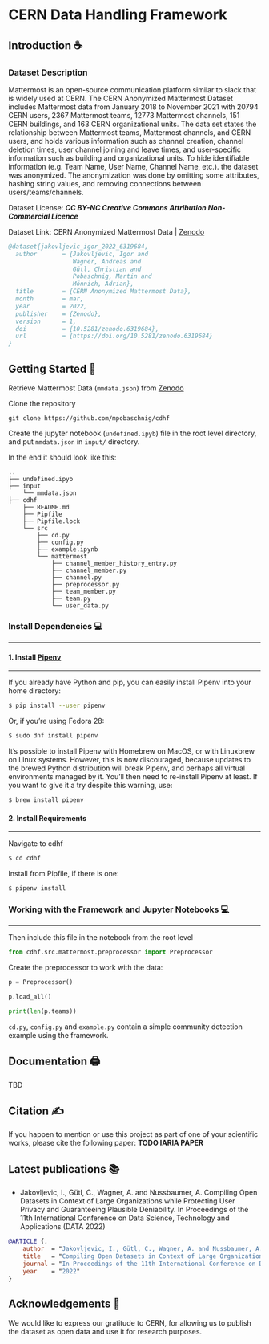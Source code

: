 # CERN Data Handling Framework

## Introduction ☕️

### Dataset Description

Mattermost is an open-source communication platform similar to slack that is widely used at CERN. The CERN Anonymized Mattermost Dataset includes Mattermost data from January 2018 to November 2021 with 20794 CERN  users, 2367 Mattermost teams, 12773 Mattermost channels, 151 CERN buildings, and 163 CERN  organizational units. The data set states the relationship between Mattermost teams, Mattermost channels, and CERN users, and holds various information such as channel creation, channel deletion times, user channel joining and leave times, and user-specific information such as building and organizational units. To hide identifiable information (e.g. Team Name, User Name, Channel Name, etc.). the dataset was anonymized. The anonymization was done by omitting some attributes, hashing string values, and removing connections between users/teams/channels.

Dataset License: ***CC BY-NC Creative Commons Attribution Non-Commercial Licence***

Dataset Link: CERN Anonymized Mattermost Data | [Zenodo](https://zenodo.org/record/6319684#.YnOMdi8Rr0o)

```bibtex
@dataset{jakovljevic_igor_2022_6319684,
  author       = {Jakovljevic, Igor and
                  Wagner, Andreas and
                  Gütl, Christian and
                  Pobaschnig, Martin and
                  Mönnich, Adrian},
  title        = {CERN Anonymized Mattermost Data},
  month        = mar,
  year         = 2022,
  publisher    = {Zenodo},
  version      = 1,
  doi          = {10.5281/zenodo.6319684},
  url          = {https://doi.org/10.5281/zenodo.6319684}
}

```

## Getting Started 🏁


Retrieve Mattermost Data (`mmdata.json`) from [Zenodo](https://zenodo.org/record/6319684#.YnOMdi8Rr0o)

Clone the repository 

```
git clone https://github.com/mpobaschnig/cdhf
```

Create the jupyter notebook (`undefined.ipyb`) file in the root level directory, and put `mmdata.json` in `input/` directory.

In the end it should look like this:
```
..
├── undefined.ipyb
├── input
    └── mmdata.json
├── cdhf
    ├── README.md
    ├── Pipfile
    ├── Pipfile.lock
    └── src
        ├── cd.py    
        ├── config.py
        ├── example.ipynb
        └── mattermost
            ├── channel_member_history_entry.py
            ├── channel_member.py
            ├── channel.py
            ├── preprocessor.py
            ├── team_member.py
            ├── team.py
            └── user_data.py
```

### Install Dependencies 💻
___ 

#### 1. Install [Pipenv](https://pipenv.pypa.io/en/latest/)
---
If you already have Python and pip, you can easily install Pipenv into your home directory:

```sh
$ pip install --user pipenv
```
Or, if you’re using Fedora 28:
```sh
$ sudo dnf install pipenv
```

It’s possible to install Pipenv with Homebrew on MacOS, or with Linuxbrew on Linux systems. However, this is now discouraged, because updates to the brewed Python distribution will break Pipenv, and perhaps all virtual environments managed by it. You’ll then need to re-install Pipenv at least. If you want to give it a try despite this warning, use:

```sh
$ brew install pipenv
```

#### 2. Install Requirements
---

Navigate to cdhf

```sh
$ cd cdhf
```

Install from Pipfile, if there is one:

```sh
$ pipenv install
```


### Working with the Framework and Jupyter Notebooks 💻
___ 

Then include this file in the notebook from the root level

```python
from cdhf.src.mattermost.preprocessor import Preprocessor
```

Create the preprocessor to work with the data:

```python
p = Preprocessor()

p.load_all()

print(len(p.teams))
```

`cd.py`, `config.py` and `example.py` contain a simple community detection example using the framework.

## Documentation 🖨️

TBD

## Citation ✍️
If you happen to mention or use this project as part of one of your scientific works, please cite the following paper: **TODO IARIA PAPER**


## Latest publications 📚
* Jakovljevic, I., Gütl, C., Wagner, A. and Nussbaumer, A. Compiling Open Datasets in Context of Large Organizations while Protecting User Privacy and Guaranteeing Plausible Deniability. In Proceedings of the 11th International Conference on Data Science, Technology and Applications (DATA 2022)


```bibtex
@ARTICLE {,
    author  = "Jakovljevic, I., Gütl, C., Wagner, A. and Nussbaumer, A.",
    title   = "Compiling Open Datasets in Context of Large Organizations while Protecting User Privacy and Guaranteeing Plausible Deniability",
    journal = "In Proceedings of the 11th International Conference on Data Science, Technology and Applications (DATA 2022)",
    year    = "2022"
}
```


## Acknowledgements 🙏

We would like to express our gratitude to CERN, for allowing us to publish the dataset as open data and use it for research purposes.



